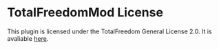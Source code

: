 # TotalFreedomMod License #
This plugin is licensed under the TotalFreedom General License 2.0. It is avaliable
[here](https://github.com/TotalFreedom/License/blob/master/LICENSE.md).
